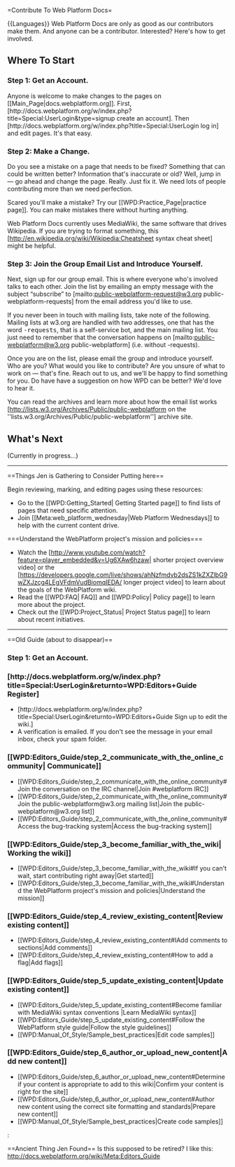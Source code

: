 =Contribute To Web Platform Docs=

{{Languages}}
Web Platform Docs are only as good as our contributors make them. And anyone can be a contributor. Interested? Here's how to get involved.

<h2>Where To Start</h2>

<h3>Step 1: Get an Account.</h3>
<p>Anyone is welcome to make changes to the pages on [[Main_Page|docs.webplatform.org]]. First, [http://docs.webplatform.org/w/index.php?title=Special:UserLogin&type=signup create an account]. Then [http://docs.webplatform.org/w/index.php?title=Special:UserLogin log in] and edit pages. It's that easy.</p>

<h3>Step 2: Make a Change.</h3>
Do you see a mistake on a page that needs to be fixed? Something that can could be written better? Information that's inaccurate or old? Well, jump in — go ahead and change the page. Really. Just fix it. We need lots of people contributing more than we need perfection.

Scared you'll make a mistake? Try our [[WPD:Practice_Page|practice page]]. You can make mistakes there without hurting anything.

Web Platform Docs currently uses MediaWiki, the same software that drives Wikipedia. If you are trying to format something, this [http://en.wikipedia.org/wiki/Wikipedia:Cheatsheet syntax cheat sheet] might be helpful.

<h3>Step 3: Join the Group Email List and Introduce Yourself.</h3>

Next, sign up for our group email. This is where everyone who's involved talks to each other. Join the list by emailing an empty message with the subject “subscribe” to [mailto:public-webplatform-request@w3.org public-webplatform-requests] from the email address you'd like to use. 

If you never been in touch with mailing lists, take note of the following. Mailing lists at w3.org are handled with two addresses, one that has the word <tt>-requests</tt>, that is a self-service bot, and the main mailing list. You just need to remember that the conversation happens on [mailto:public-webplatform@w3.org public-webplatform] (i.e. without -requests).

Once you are on the list, please email the group and introduce yourself. Who are you? What would you like to contribute? Are you unsure of what to work on — that's fine. Reach out to us, and we'll be happy to find something for you. Do have have a suggestion on how WPD can be better? We'd love to hear it.

You can read the archives and learn more about how the email list works  [http://lists.w3.org/Archives/Public/public-webplatform on the ''lists.w3.org/Archives/Public/public-webplatform''] archive site.

<h2>What's Next</h2>
(Currently in progress...)

<hr>
==Things Jen is Gathering to Consider Putting here==

Begin reviewing, marking, and editing pages using these resources:
* Go to the [[WPD:Getting_Started| Getting Started page]] to find lists of pages that need specific attention.
* Join [[Meta:web_platform_wednesday|Web Platform Wednesdays]] to help with the current content drive.

===Understand the WebPlatform project's mission and policies===
* Watch the [http://www.youtube.com/watch?feature=player_embedded&v=Ug6XAw6hzaw| shorter project overview video] or the [https://developers.google.com/live/shows/ahNzfmdvb2dsZS1kZXZlbG9wZXJzcg4LEgVFdmVudBiomqIEDA/ longer project video] to learn about the goals of the WebPlatform wiki.
* Read the [[WPD:FAQ| FAQ]] and [[WPD:Policy| Policy page]] to learn more about the project.
* Check out the [[WPD:Project_Status| Project Status page]] to learn about recent initiatives. 

<hr>

==Old Guide (about to disappear)==
<h3>Step 1: Get an Account.</h3>
<div class="topic-container editors">
  <div class="long-topic">
      <div class="place-holder"></div>
      <div class="inner">
        <h3 style='min-height:30px'>[http://docs.webplatform.org/w/index.php?title=Special:UserLogin&returnto=WPD:Editors+Guide Register]</h3>
        <ul>
            <li>[http://docs.webplatform.org/w/index.php?title=Special:UserLogin&returnto=WPD:Editors+Guide Sign up to edit the wiki.]</li>
            <li>A verification is emailed. If you don't see the message in your email inbox, check your spam folder.</li>
        </ul>
     </div>
  </div>
  
 <div class="long-topic"> 
     <div class="place-holder"></div>
    <div class="inner">
        <h3 style='min-height:30px'>[[WPD:Editors_Guide/step_2_communicate_with_the_online_community| Communicate]]</h3>
            <ul>
            <li>[[WPD:Editors_Guide/step_2_communicate_with_the_online_community#Join the conversation on the IRC channel|Join #webplatform IRC]]</li>
            <li>[[WPD:Editors_Guide/step_2_communicate_with_the_online_community#Join the public-webplatform@w3.org mailing list|Join the public-webplatform@w3.org list]]</li>
            <li>[[WPD:Editors_Guide/step_2_communicate_with_the_online_community#Access the bug-tracking system|Access the bug-tracking system]]</li>
        </ul>
     </div>
  </div>
 
 <div class="long-topic"> 
     <div class="place-holder"></div>
    <div class="inner">
        <h3 style='min-height:30px'>[[WPD:Editors_Guide/step_3_become_familiar_with_the_wiki|Working the wiki]]</h3>
            <ul>
            <li>[[WPD:Editors_Guide/step_3_become_familiar_with_the_wiki#If you can't wait, start contributing right away|Get started]]</li>
            <li>[[WPD:Editors_Guide/step_3_become_familiar_with_the_wiki#Understand the WebPlatform project's mission and policies|Understand the mission]]</li>
        </ul>
     </div>
  </div>

 <div class="long-topic"> 
     <div class="place-holder"></div>
    <div class="inner">
        <h3 style='min-height:30px'>[[WPD:Editors_Guide/step_4_review_existing_content|Review existing content]]</h3>
            <ul>
            <li>[[WPD:Editors_Guide/step_4_review_existing_content#IAdd comments to sections|Add comments]]</li>
            <li>[[WPD:Editors_Guide/step_4_review_existing_content#How to add a flag|Add flags]]</li>
        </ul>
     </div>
  </div>
 
 <div class="long-topic"> 
     <div class="place-holder"></div>
    <div class="inner">
        <h3 style='min-height:30px'>[[WPD:Editors_Guide/step_5_update_existing_content|Update existing content]]</h3>
            <ul>
            <li>[[WPD:Editors_Guide/step_5_update_existing_content#Become familiar with MediaWiki syntax conventions |Learn MediaWiki syntax]]</li>
            <li>[[WPD:Editors_Guide/step_5_update_existing_content#Follow the WebPlatform style guide|Follow the style guidelines]]</li>
            <li>[[WPD:Manual_Of_Style/Sample_best_practices|Edit code samples]]</li>
        </ul>
     </div>
  </div>

 <div class="long-topic"> 
     <div class="place-holder"></div>
    <div class="inner">
        <h3 style='min-height:25px'>[[WPD:Editors_Guide/step_6_author_or_upload_new_content|Add new content]]</h3>
            <ul>
            <li>[[WPD:Editors_Guide/step_6_author_or_upload_new_content#Determine if your content is appropriate to add to this wiki|Confirm your content is right for the site]]</li>
            <li>[[WPD:Editors_Guide/step_6_author_or_upload_new_content#Author new content using the correct site formatting and standards|Prepare new content]]</li>
            <li>[[WPD:Manual_Of_Style/Sample_best_practices|Create code samples]]</li>
        </ul>
     </div>
  </div>
 
<div class="clearfixboth"></div>
</div>

:&nbsp;

==Ancient Thing Jen Found==
Is this supposed to be retired? I like this:
http://docs.webplatform.org/wiki/Meta:Editors_Guide